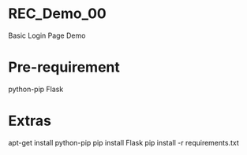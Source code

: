# REC_Demo_00
Basic Login Page Demo

# Pre-requirement
python-pip
Flask

# Extras
apt-get install python-pip
pip install Flask
pip install -r requirements.txt
